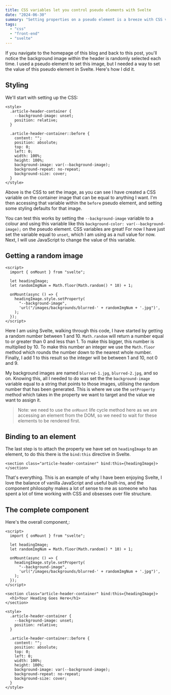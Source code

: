```yaml
---
title: CSS variables let you control pseudo elements with Svelte
date: "2024-06-30"
summary: "Setting properties on a pseudo element is a breeze with CSS variables, and Svelte makes it even easier to control."
tags:
  - "css" 
  - "front-end"
  - "svelte"
---
```


If you navigate to the homepage of this blog and back to this post, you'll notice the background image within the header is randomly selected each time. I used a pseudo element to set this image, but I needed a way to set the value of this pseudo element in Svelte. Here's how I did it.

## Styling

We'll start with setting up the CSS:

```svelte
<style>
  .article-header-container {
    --background-image: unset;
    position: relative;
  }

  .article-header-container::before {
    content: "";
    position: absolute;
    top: 0;
    left: 0;
    width: 100%;
    height: 100%;
    background-image: var(--background-image);
    background-repeat: no-repeat;
    background-size: cover;
  }
</style>
```

Above is the CSS to set the image, as you can see I have created a CSS variable on the container image that can be equal to anything I want. I'm then accessing that variable within the `before` pseudo element, and setting some styling defaults for that image.

You can test this works by setting the `--background-image` variable to a colour and using this variable like this `background-color: var(--background-image);` on the pseudo element. CSS variables are great! For now I have just set the variable equal to `unset`, which I am using as a null value for now. Next, I will use JavaScript to change the value of this variable.

## Getting a random image

```svelte
<script>
  import { onMount } from "svelte";

  let headingImage;
  let randomImgNum = Math.floor(Math.random() * 10) + 1;

  onMount(async () => {
    headingImage.style.setProperty(
      "--background-image",
      'url("/images/backgrounds/blurred-' + randomImgNum + '.jpg")',
    );
  });
</script>
```

Here I am using Svelte, walking through this code, I have started by getting a random number between 1 and 10. `Math.random` will return a number equal to or greater than 0 and less than 1. To make this bigger, this number is multiplied by 10. To make this number an integer we use the `Math.floor` method which rounds the number down to the nearest whole number. Finally, I add 1 to this result so the integer will be between 1 and 10, not 0 and 9.

My background images are named `blurred-1.jpg`, `blurred-2.jpg`, and so on. Knowing this, all I needed to do was set the the `background-image` variable equal to a string that points to those images, utilising the random number that has been generated. This is where we use the `setProperty` method which takes in the property we want to target and the value we want to assign it.

> Note: we need to use the `onMount` life cycle method here as we are accessing an element from the DOM, so we need to wait for these elements to be rendered first.

## Binding to an element

The last step is to attach the property we have set on `headingImage` to an element, to do this there is the `bind:this` directive in Svelte.

```svelte
<section class="article-header-container" bind:this={headingImage}></section>
```

That's everything. This is an example of why I have been enjoying Svelte, I love the balance of vanilla JavaScript and useful built-ins, and the component philosophy makes a lot of sense to me as someone who has spent a lot of time working with CSS and obsesses over file structure.

## The complete component

Here's the overall component,:

```svelte
<script>
  import { onMount } from "svelte";

  let headingImage;
  let randomImgNum = Math.floor(Math.random() * 10) + 1;

  onMount(async () => {
    headingImage.style.setProperty(
      "--background-image",
      'url("/images/backgrounds/blurred-' + randomImgNum + '.jpg")',
    );
  });
</script>

<section class="article-header-container" bind:this={headingImage}>
  <h1>Your Heading Goes Here</h1>
</section>

<style>
  .article-header-container {
    --background-image: unset;
    position: relative;
  }

  .article-header-container::before {
    content: "";
    position: absolute;
    top: 0;
    left: 0;
    width: 100%;
    height: 100%;
    background-image: var(--background-image);
    background-repeat: no-repeat;
    background-size: cover;
  }
</style>
```
